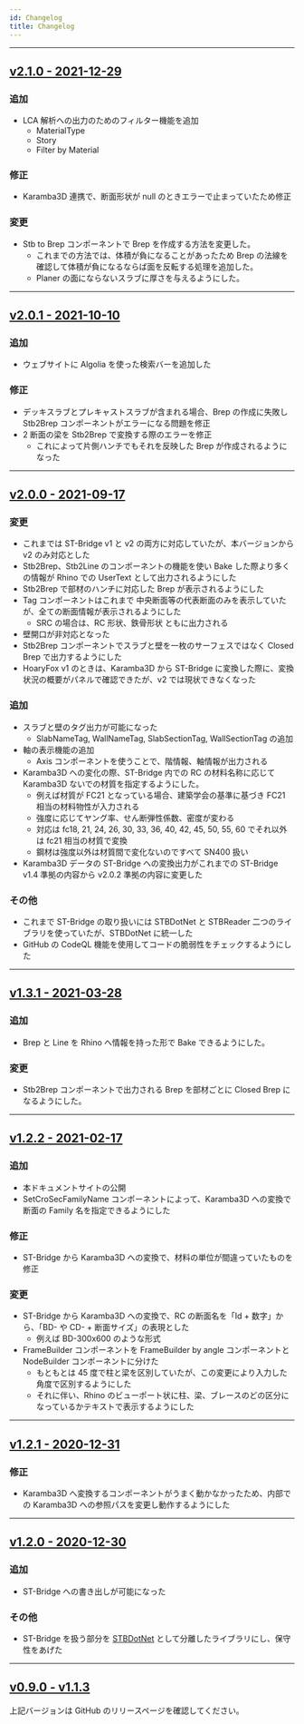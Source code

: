 ```yaml
---
id: Changelog
title: Changelog
---
```


---

## [v2.1.0 - 2021-12-29](https://github.com/hrntsm/HoaryFox/releases/tag/v2.1.0)

### 追加

- LCA 解析への出力のためのフィルター機能を追加
  - MaterialType
  - Story
  - Filter by Material

### 修正

- Karamba3D 連携で、断面形状が null のときエラーで止まっていたため修正

### 変更

- Stb to Brep コンポーネントで Brep を作成する方法を変更した。
  - これまでの方法では、体積が負になることがあったため Brep の法線を確認して体積が負になるならば面を反転する処理を追加した。
  - Planer の面にならないスラブに厚さを与えるようにした。

---

## [v2.0.1 - 2021-10-10](https://github.com/hrntsm/HoaryFox/releases/tag/v2.0.1)

### 追加

- ウェブサイトに Algolia を使った検索バーを追加した

### 修正

- デッキスラブとプレキャストスラブが含まれる場合、Brep の作成に失敗し Stb2Brep コンポーネントがエラーになる問題を修正
- 2 断面の梁を Stb2Brep で変換する際のエラーを修正
  - これによって片側ハンチでもそれを反映した Brep が作成されるようになった

---

## [v2.0.0 - 2021-09-17](https://github.com/hrntsm/HoaryFox/releases/tag/v2.0.0)

### 変更

- これまでは ST-Bridge v1 と v2 の両方に対応していたが、本バージョンから v2 のみ対応とした
- Stb2Brep、Stb2Line のコンポーネントの機能を使い Bake した際より多くの情報が Rhino での UserText として出力されるようにした
- Stb2Brep で部材のハンチに対応した Brep が表示されるようにした
- Tag コンポーネントはこれまで 中央断面等の代表断面のみを表示していたが、全ての断面情報が表示されるようにした
  - SRC の場合は、RC 形状、鉄骨形状 ともに出力される
- 壁開口が非対応となった
- Stb2Brep コンポーネントでスラブと壁を一枚のサーフェスではなく Closed Brep で出力するようにした
- HoaryFox v1 のときは、Karamba3D から ST-Bridge に変換した際に、変換状況の概要がパネルで確認できたが、v2 では現状できなくなった

### 追加

- スラブと壁のタグ出力が可能になった
  - SlabNameTag, WallNameTag, SlabSectionTag, WallSectionTag の追加
- 軸の表示機能の追加
  - Axis コンポーネントを使うことで、階情報、軸情報が出力される
- Karamba3D への変化の際、ST-Bridge 内での RC の材料名称に応じて Karamba3D ないでの材質を指定するようにした。
  - 例えば材質が FC21 となっている場合、建築学会の基準に基づき FC21 相当の材料物性が入力される
  - 強度に応じてヤング率、せん断弾性係数、密度が変わる
  - 対応は fc18, 21, 24, 26, 30, 33, 36, 40, 42, 45, 50, 55, 60 でそれ以外は fc21 相当の材質で変換
  - 鋼材は強度以外は材質間で変化ないのですべて SN400 扱い
- Karamba3D データの ST-Bridge への変換出力がこれまでの ST-Bridge v1.4 準拠の内容から v2.0.2 準拠の内容に変更した

### その他

- これまで ST-Bridge の取り扱いには STBDotNet と STBReader 二つのライブラリを使っていたが、STBDotNet に統一した
- GitHub の CodeQL 機能を使用してコードの脆弱性をチェックするようにした

---

## [v1.3.1 - 2021-03-28](https://github.com/hrntsm/HoaryFox/releases/tag/v1.3.1)

### 追加

- Brep と Line を Rhino へ情報を持った形で Bake できるようにした。

### 変更

- Stb2Brep コンポーネントで出力される Brep を部材ごとに Closed Brep になるようにした。

---

## [v1.2.2 - 2021-02-17](https://github.com/hrntsm/HoaryFox/releases/tag/v1.2.2)

### 追加

- 本ドキュメントサイトの公開
- SetCroSecFamilyName コンポーネントによって、Karamba3D への変換で断面の Family 名を指定できるようにした

### 修正

- ST-Bridge から Karamba3D への変換で、材料の単位が間違っていたものを修正

### 変更

- ST-Bridge から Karamba3D への変換で、RC の断面名を「Id + 数字」から、「BD- や CD- + 断面サイズ」の表現とした
  - 例えば BD-300x600 のような形式
- FrameBuilder コンポーネントを FrameBuilder by angle コンポーネントと NodeBuilder コンポーネントに分けた
  - もともとは 45 度で柱と梁を区別していたが、この変更により入力した角度で区別するようにした
  - それに伴い、Rhino のビューポート状に柱、梁、ブレースのどの区分になっているかテキストで表示するようにした

---

## [v1.2.1 - 2020-12-31](https://github.com/hrntsm/HoaryFox/releases/tag/v1.2.1)

### 修正

- Karamba3D へ変換するコンポーネントがうまく動かなかったため、内部での Karamba3D への参照パスを変更し動作するようにした

---

## [v1.2.0 - 2020-12-30](https://github.com/hrntsm/HoaryFox/releases/tag/v1.2.0)

### 追加

- ST-Bridge への書き出しが可能になった

### その他

- ST-Bridge を扱う部分を [STBDotNet](https://github.com/hrntsm/STBDotNet/tree/main) として分離したライブラリにし、保守性をあげた

---

## [v0.9.0 - v1.1.3](https://github.com/hrntsm/HoaryFox/releases)

上記バージョンは GitHub のリリースページを確認してください。
